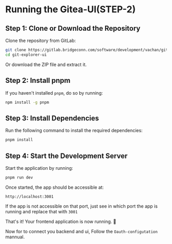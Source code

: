 # Running the Gitea-UI(STEP-2)

## Step 1: Clone or Download the Repository

Clone the repository from GitLab:

```sh
git clone https://gitlab.bridgeconn.com/software/development/vachan/git-explorer-ui.git
cd git-explorer-ui
```

Or download the ZIP file and extract it.

## Step 2: Install pnpm

If you haven't installed `pnpm`, do so by running:

```sh
npm install -g pnpm
```

## Step 3: Install Dependencies

Run the following command to install the required dependencies:

```sh
pnpm install
```

## Step 4: Start the Development Server

Start the application by running:

```sh
pnpm run dev
```

Once started, the app should be accessible at:

```
http://localhost:3001
```

If the app is not accessible on that port, just see in which port the app is running and replace that with `3001`

That's it! Your frontend application is now running. 🚀

Now for to connect you backend and ui, Follow the `Oauth-configutation` mannual.
